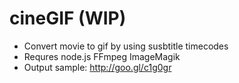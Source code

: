 # cineGIF (WIP)

- Convert movie to gif by using susbtitle timecodes
- Requres node.js FFmpeg ImageMagik
- Output sample: http://goo.gl/c1g0gr
